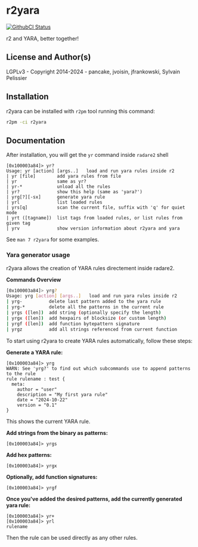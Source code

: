 # r2yara
[![GithubCI Status](https://github.com/radareorg/r2yara/actions/workflows/ci.yml/badge.svg?branch=main)](https://github.com/radareorg/r2yara/actions/workflows/ci.yml?query=branch%3Amain)

r2 and YARA, better together!

## License and Author(s)

LGPLv3 - Copyright 2014-2024 - pancake, jvoisin, jfrankowski, Sylvain Pelissier

## Installation

r2yara can be installed with `r2pm` tool running this command:

```sh
r2pm -ci r2yara
```

## Documentation

After installation, you will get the `yr` command inside `radare2` shell

```
[0x100003a84]> yr?
Usage: yr [action] [args..]   load and run yara rules inside r2
| yr [file]        add yara rules from file
| yr               same as yr?
| yr-*             unload all the rules
| yr?              show this help (same as 'yara?')
| yrg[?][-sx]      generate yara rule
| yrl              list loaded rules
| yrs[q]           scan the current file, suffix with 'q' for quiet mode
| yrt ([tagname])  list tags from loaded rules, or list rules from given tag
| yrv              show version information about r2yara and yara
```

See `man 7 r2yara` for some examples.

### Yara generator usage

r2yara allows the creation of YARA rules directement inside radare2.

**Commands Overview**

```bash
[0x100003a84]> yrg?
Usage: yrg [action] [args..]   load and run yara rules inside r2
| yrg-          delete last pattern added to the yara rule
| yrg-*         delete all the patterns in the current rule
| yrgs ([len])  add string (optionally specify the length)
| yrgx ([len])  add hexpairs of blocksize (or custom length)
| yrgf ([len])  add function bytepattern signature
| yrgz          add all strings referenced from current function
```

To start using r2yara to create YARA rules automatically, follow these steps:

**Generate a YARA rule:**

```
[0x100003a84]> yrg
WARN: See 'yrg?' to find out which subcommands use to append patterns to the rule
rule rulename : test {
  meta:
    author = "user"
    description = "My first yara rule"
    date = "2024-10-22"
    version = "0.1"
}
```

This shows the current YARA rule.

**Add strings from the binary as patterns:**

```
[0x100003a84]> yrgs
```

**Add hex patterns:**

```
[0x100003a84]> yrgx
```

**Optionally, add function signatures:**

```
[0x100003a84]> yrgf
```

**Once you've added the desired patterns, add the currently generated yara rule:**

```
[0x100003a84]> yr+
[0x100003a84]> yrl
rulename
```

Then the rule can be used directly as any other rules.
